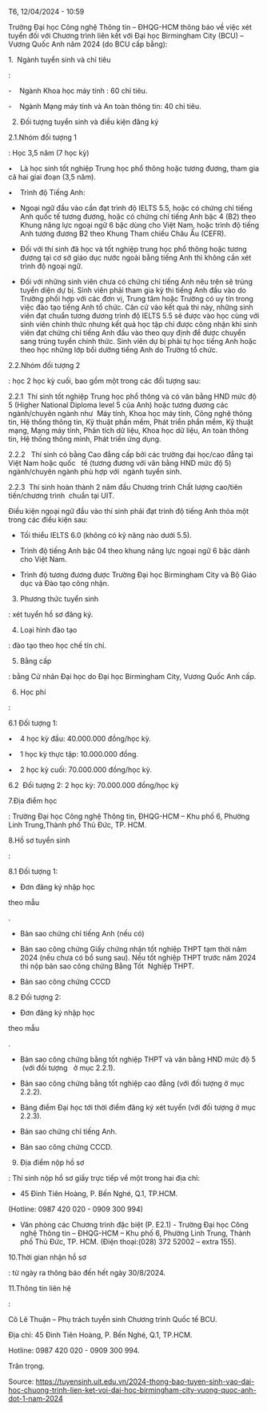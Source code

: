 T6, 12/04/2024 - 10:59

Trường Đại học Công nghệ Thông tin – ĐHQG-HCM thông báo về việc xét tuyển đối với Chương trình liên kết với Đại học Birmingham City (BCU) – Vương Quốc Anh năm 2024 (do BCU cấp bằng):

1.  Ngành tuyển sinh và chỉ tiêu

:

-    Ngành Khoa học máy tính : 60 chỉ tiêu.

-    Ngành Mạng máy tính và An toàn thông tin: 40 chỉ tiêu.

2. Đối tượng tuyển sinh và điều kiện đăng ký

2.1.Nhóm đối tượng 1

: Học 3,5 năm (7 học kỳ)

•    Là học sinh tốt nghiệp Trung học phổ thông hoặc tương đương, tham gia cả hai giai đoạn (3,5 năm).

•    Trình độ Tiếng Anh:

+ Ngoại ngữ đầu vào cần đạt trình độ IELTS 5.5, hoặc có chứng chỉ tiếng Anh quốc tế tương đương, hoặc có chứng chỉ tiếng Anh bậc 4 (B2) theo Khung năng lực ngoại ngữ 6 bậc dùng cho Việt Nam, hoặc trình độ tiếng Anh tương đương B2 theo Khung Tham chiếu Châu Âu (CEFR).

+ Đối với thí sinh đã học và tốt nghiệp trung học phổ thông hoặc tương đương tại cơ sở giáo dục nước ngoài bằng tiếng Anh thì không cần xét trình độ ngoại ngữ.

+ Đối với những sinh viên chưa có chứng chỉ tiếng Anh nêu trên sẽ trúng tuyển diện dự bị. Sinh viên phải tham gia kỳ thi tiếng Anh đầu vào do Trường phối hợp với các đơn vị, Trung tâm hoặc Trường có uy tín trong việc đào tạo tiếng Anh tổ chức. Căn cứ vào kết quả thi này, những sinh viên đạt chuẩn tương đương trình độ IELTS 5.5 sẽ được vào học cùng với sinh viên chính thức nhưng kết quả học tập chỉ được công nhận khi sinh viên đạt chứng chỉ tiếng Anh đầu vào theo quy định để được chuyển sang trúng tuyển chính thức. Sinh viên dự bị phải tự học tiếng Anh hoặc theo học những lớp bồi dưỡng tiếng Anh do Trường tổ chức.

2.2.Nhóm đối tượng 2

: học 2 học kỳ cuối, bao gồm một trong các đối tượng sau:

2.2.1  Thí sinh tốt nghiệp Trung học phổ thông và có văn bằng HND mức độ 5 (Higher National Diploma level 5 của Anh) hoặc tương đương các ngành/chuyên ngành như  Máy tính, Khoa học máy tính, Công nghệ thông tin, Hệ thống thông tin, Kỹ thuật phần mềm, Phát triển phần mềm, Kỹ thuật mạng, Mạng máy tính, Phân tích dữ liệu, Khoa học dữ liệu, An toàn thông tin, Hệ thống thông minh, Phát triển ứng dụng.

2.2.2   Thí sinh có bằng Cao đẳng cấp bởi các trường đại học/cao đẳng tại Việt Nam hoặc quốc   tế (tương đương với văn bằng HND mức độ 5) ngành/chuyên ngành phù hợp với  ngành tuyển sinh.

2.2.3  Thí sinh hoàn thành 2 năm đầu Chương trình Chất lượng cao/tiên tiến/chương trình  chuẩn tại UIT.

Điều kiện ngoại ngữ đầu vào thí sinh phải đạt trình độ tiếng Anh thỏa một trong các điều kiện sau:

- Tối thiểu IELTS 6.0 (không có kỹ năng nào dưới 5.5).

- Trình độ tiếng Anh bậc 04 theo khung năng lực ngoại ngữ 6 bậc dành cho Việt Nam.

- Trình độ tương đương được Trường Đại học Birmingham City và Bộ Giáo dục và Đào tạo công nhận.

3. Phương thức tuyển sinh

: xét tuyển hồ sơ đăng ký.

4. Loại hình đào tạo

: đào tạo theo học chế tín chỉ.

5. Bằng cấp

: bằng Cử nhân Đại học do Đại học Birmingham City, Vương Quốc Anh cấp.

6. Học phí

:

6.1 Đối tượng 1:

•    4 học kỳ đầu: 40.000.000 đồng/học kỳ.

•    1 học kỳ thực tập: 10.000.000 đồng.

•    2 học kỳ cuối: 70.000.000 đồng/học kỳ.

6.2  Đối tượng 2: 2 học kỳ: 70.000.000 đồng/học kỳ

7.Địa điểm học

: Trường Đại học Công nghệ Thông tin, ĐHQG-HCM – Khu phố 6, Phường Linh Trung,Thành phố Thủ Đức, TP. HCM.

8.Hồ sơ tuyển sinh

:

8.1 Đối tượng 1:

- Đơn đăng ký nhập học

theo mẫu

.

- Bản sao chứng chỉ tiếng Anh (nếu có)

- Bản sao công chứng Giấy chứng nhận tốt nghiệp THPT tạm thời năm 2024 (nếu chưa có bổ sung sau). Nếu tốt nghiệp THPT trước năm 2024 thì nộp bản sao công chứng Bằng Tốt  Nghiệp THPT.

- Bản sao công chứng CCCD

8.2 Đối tượng 2:

- Đơn đăng ký nhập học

theo mẫu

.

- Bản sao công chứng bằng tốt nghiệp THPT và văn bằng HND mức độ 5  (với đối tượng   ở mục 2.2.1).

- Bản sao công chứng bằng tốt nghiệp cao đẳng (với đối tượng ở mục 2.2.2).

- Bảng điểm Đại học tới thời điểm đăng ký xét tuyển (với đối tượng ở mục 2.2.3).

- Bản sao chứng chỉ tiếng Anh.

- Bản sao công chứng CCCD.

9. Địa điểm nộp hồ sơ

: Thí sinh nộp hồ sơ giấy trực tiếp về một trong hai địa chỉ:

- 45 Đinh Tiên Hoàng, P. Bến Nghé, Q.1, TP.HCM.

(Hotline: 0987 420 020 - 0909 300 994)

- Văn phòng các Chương trình đặc biệt (P. E2.1) - Trường Đại học Công nghệ Thông tin – ĐHQG-HCM – Khu phố 6, Phường Linh Trung, Thành phố Thủ Đức, TP. HCM. (Điện thoại:(028) 372 52002 – extra 155).

10.Thời gian nhận hồ sơ

: từ ngày ra thông báo đến hết ngày 30/8/2024.

11.Thông tin liên hệ

:

Cô Lê Thuận – Phụ trách tuyển sinh Chương trình Quốc tế BCU.

Địa chỉ: 45 Đinh Tiên Hoàng, P. Bến Nghé, Q.1, TP.HCM.

Hotline: 0987 420 020 - 0909 300 994.

Trân trọng.

Source: https://tuyensinh.uit.edu.vn/2024-thong-bao-tuyen-sinh-vao-dai-hoc-chuong-trinh-lien-ket-voi-dai-hoc-birmingham-city-vuong-quoc-anh-dot-1-nam-2024